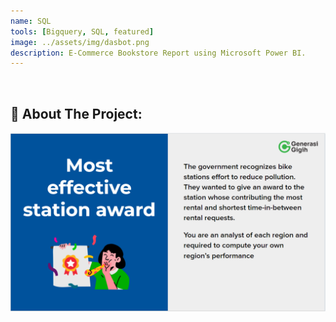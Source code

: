 ```yaml
---
name: SQL
tools: [Bigquery, SQL, featured]
image: ../assets/img/dasbot.png
description: E-Commerce Bookstore Report using Microsoft Power BI.
---
```

<div class="m-3" id="problem">
    <br />
    <h2>🎯 About The Project:</h2>
</div>

<div align="center">
  <img src="../assets/img/sqltask1.png">
</div>
